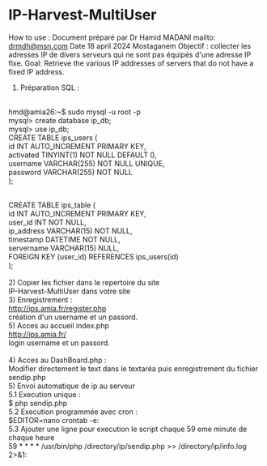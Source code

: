 # IP-Harvest-MultiUser
How to use :
Document préparé par Dr Hamid MADANI
mailto: drmdh@msn.com
Date 18 april 2024 Mostaganem
Objectif : collecter les adresses IP de divers serveurs qui ne sont pas équipés d'une adresse IP fixe.
Goal: Retrieve the various IP addresses of servers that do not have a fixed IP address.

1) Préparation SQL :
<br/>
hmd@amia26:~$ sudo mysql -u root -p<br/>
mysql> create database ip_db;<br/>
mysql> use ip_db;<br/>
CREATE TABLE ips_users (<br/>
    id INT AUTO_INCREMENT PRIMARY KEY,<br/>
    activated TINYINT(1) NOT NULL DEFAULT 0,<br/>
    username VARCHAR(255) NOT NULL UNIQUE,<br/>
    password VARCHAR(255) NOT NULL<br/>
);<br/>
<br/>
 
CREATE TABLE ips_table (<br/>
    id INT AUTO_INCREMENT PRIMARY KEY,<br/>
    user_id INT NOT NULL,<br/>
    ip_address VARCHAR(15) NOT NULL,<br/>
    timestamp DATETIME NOT NULL,<br/>
    servername VARCHAR(15)  NULL,<br/>
    FOREIGN KEY (user_id) REFERENCES ips_users(id)<br/>
);<br/>
<br/>
2) Copier les fichier dans le repertoire du site <br/>
IP-Harvest-MultiUser dans votre site<br/>
3) Enregistrement :<br/>
  http://ips.amia.fr/register.php<br/>
  création d'un username et un passord.<br/>
5) Acces au accueil index.php<br/>
    http://ips.amia.fr/<br/>
   login username et un passord.<br/>
   <br/>
4) Acces au DashBoard.php :<br/>
  Modifier directement le text dans le textaréa puis enregistrement du fichier sendip.php<br/>
5) Envoi automatique de ip au serveur<br/>
   5.1 Execution unique :<br/>
        $ php sendip.php<br/>
   5.2 Execution programmée avec cron :<br/>
        $EDITOR=nano crontab -e:<br/>
   5.3 Ajouter une ligne pour execution le script chaque 59 eme minute de chaque heure<br/>
       59 * * * * /usr/bin/php /directory/ip/sendip.php >> /directory/ip/info.log 2>&1: <br/>


 
<br/>



